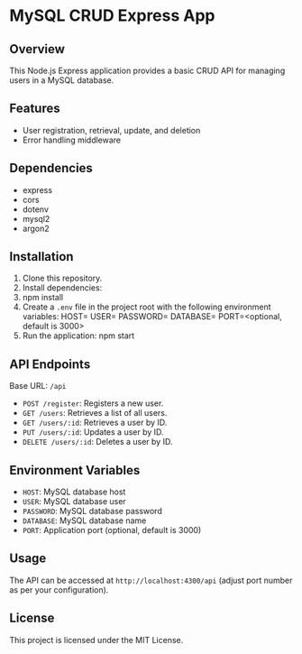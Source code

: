 # MySQL CRUD Express App

## Overview

This Node.js Express application provides a basic CRUD API for managing users in a MySQL database.

## Features

- User registration, retrieval, update, and deletion
- Error handling middleware

## Dependencies

- express
- cors
- dotenv
- mysql2
- argon2

## Installation

1. Clone this repository.
2. Install dependencies:
3. npm install
4. Create a `.env` file in the project root with the following environment variables:
HOST=<MySQL database host>
USER=<MySQL database user>
PASSWORD=<MySQL database password>
DATABASE=<MySQL database name>
PORT=<optional, default is 3000>
4. Run the application:
npm start

## API Endpoints

Base URL: `/api`

- `POST /register`: Registers a new user.
- `GET /users`: Retrieves a list of all users.
- `GET /users/:id`: Retrieves a user by ID.
- `PUT /users/:id`: Updates a user by ID.
- `DELETE /users/:id`: Deletes a user by ID.

## Environment Variables

- `HOST`: MySQL database host
- `USER`: MySQL database user
- `PASSWORD`: MySQL database password
- `DATABASE`: MySQL database name
- `PORT`: Application port (optional, default is 3000)

## Usage

The API can be accessed at `http://localhost:4300/api` (adjust port number as per your configuration).

## License

This project is licensed under the MIT License.